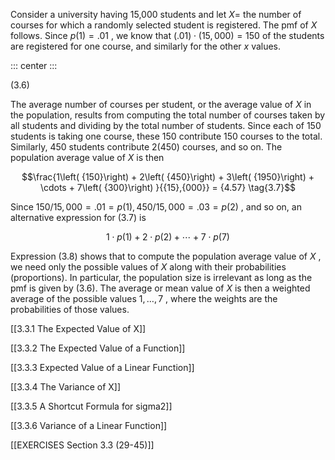 Consider a university having 15,000 students and let $X =$ the number of
courses for which a randomly selected student is registered. The pmf of
$X$ follows. Since $p\left( 1\right) = {.01}$ , we know that
$\left( {.01}\right) \cdot \left( {{15},{000}}\right) = {150}$ of the
students are registered for one course, and similarly for the other $x$
values.

::: center
:::

(3.6)

The average number of courses per student, or the average value of $X$
in the population, results from computing the total number of courses
taken by all students and dividing by the total number of students.
Since each of 150 students is taking one course, these 150 contribute
150 courses to the total. Similarly, 450 students contribute 2(450)
courses, and so on. The population average value of $X$ is then

$$\frac{1\left( {150}\right) + 2\left( {450}\right) + 3\left( {1950}\right) + \cdots + 7\left( {300}\right) }{{15},{000}} = {4.57} \tag{3.7}$$

Since
${150}/{15},{000} = {.01} = p\left( 1\right) ,{450}/{15},{000} = {.03} = p\left( 2\right)$
, and so on, an alternative expression for (3.7) is

$$1 \cdot p\left( 1\right) + 2 \cdot p\left( 2\right) + \cdots + 7 \cdot p\left( 7\right) \tag{3.8}$$

Expression (3.8) shows that to compute the population average value of
$X$ , we need only the possible values of $X$ along with their
probabilities (proportions). In particular, the population size is
irrelevant as long as the pmf is given by (3.6). The average or mean
value of $X$ is then a weighted average of the possible values
$1,\ldots ,7$ , where the weights are the probabilities of those values.

[[3.3.1 The Expected Value of X]]

[[3.3.2 The Expected Value of a Function]]

[[3.3.3 Expected Value of a Linear Function]]

[[3.3.4 The Variance of X]]

[[3.3.5 A Shortcut Formula for sigma2]]

[[3.3.6 Variance of a Linear Function]]

[[EXERCISES Section 3.3 (29-45)]]